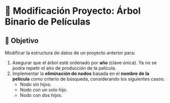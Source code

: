 # 📁 Modificación Proyecto: Árbol Binario de Películas

## 🎯 Objetivo

Modificar la estructura de datos de un proyecto anterior para:

1. Asegurar que el árbol esté ordenado por **año** (clave única). Ya no se podra repetir el año de producción de la película.
2. Implementar la **eliminación de nodos** basada en el **nombre de la película** como criterio de búsqueda, considerando los siguientes casos:
   - Nodo sin hijos.
   - Nodo con un solo hijo.
   - Nodo con dos hijos.